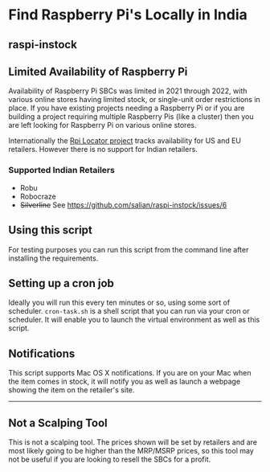 # Find Raspberry Pi's Locally in India
## raspi-instock

## Limited Availability of Raspberry Pi

Availability of Raspberry Pi SBCs was limited in 2021 through 2022, with various online stores having limited stock, or single-unit order restrictions in place. If you have existing projects needing a Raspberry Pi or if you are building a project requiring multiple Raspberry Pis (like a cluster) then you are left looking for Raspberry Pi on various online stores. 

Internationally the [Rpi Locator project](https://rpilocator.com/) tracks availability for US and EU retailers. However there is no support for Indian retailers.

### Supported Indian Retailers

- Robu
- Robocraze
- <s>Silverline</s> See https://github.com/salian/raspi-instock/issues/6

## Using this script

For testing purposes you can run this script from the command line after installing the requirements.

## Setting up a cron job

Ideally you will run this every ten minutes or so, using some sort of scheduler. `cron-task.sh` is a shell script that you can run via your cron or scheduler. It will enable you to launch the virtual environment as well as this script.

## Notifications

This script supports Mac OS X notifications. If you are on your Mac when the item comes in stock, it will notify you as well as launch a webpage showing the item on the retailer's site.

---

## Not a Scalping Tool

This is not a scalping tool. The prices shown will be set by retailers and are most likely going to be higher than the MRP/MSRP prices, so this tool may not be useful if you are looking to resell the SBCs for a profit.

